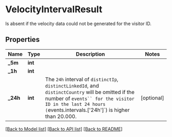 # VelocityIntervalResult
Is absent if the velocity data could not be generated for the visitor ID. 


## Properties
Name | Type | Description | Notes
------------ | ------------- | ------------- | -------------
**_5m** | **int** |  | 
**_1h** | **int** |  | 
**_24h** | **int** | The `24h` interval of `distinctIp`, `distinctLinkedId`, and `distinctCountry` will be omitted if the number of `events`` for the visitor ID in the last 24 hours (`events.intervals.['24h']`) is higher than 20.000.  | [optional] 

[[Back to Model list]](../README.md#documentation-for-models) [[Back to API list]](../README.md#documentation-for-api-endpoints) [[Back to README]](../README.md)

